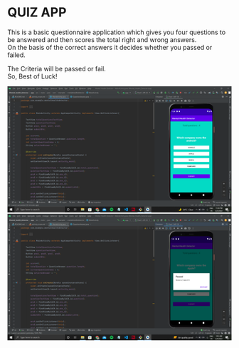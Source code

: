 # QUIZ APP

<p> This is a basic questionnaire application which gives you four questions to be answered and then scores the total right and wrong answers. <br>On the basis of the correct answers it decides whether you passed or failed. </P>

<p> The Criteria will be passed or fail. <br> So, Best of Luck! </p>
<img src="mad.png">
<img src="mad1.png">
